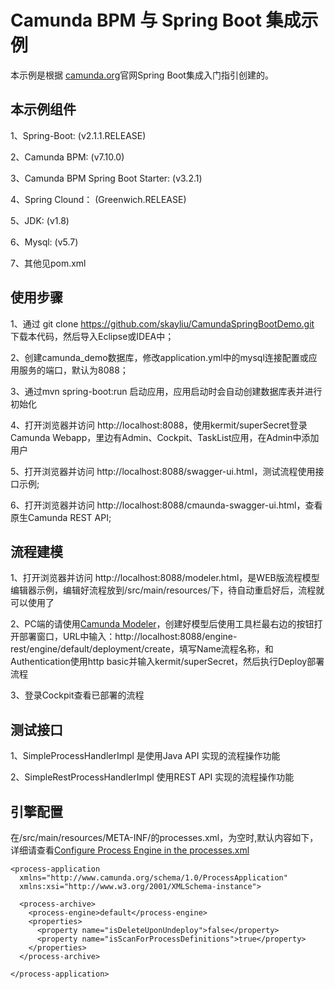 # Camunda BPM 与 Spring Boot 集成示例

本示例是根据 [camunda.org](http://camunda.org/get-started/spring-boot.html)官网Spring Boot集成入门指引创建的。

## 本示例组件

1、Spring-Boot:  (v2.1.1.RELEASE)
 
2、Camunda BPM: (v7.10.0)

3、Camunda BPM Spring Boot Starter: (v3.2.1)

4、Spring Clound： (Greenwich.RELEASE)

5、JDK: (v1.8)

6、Mysql: (v5.7)

7、其他见pom.xml

## 使用步骤

1、通过 git clone https://github.com/skayliu/CamundaSpringBootDemo.git 下载本代码，然后导入Eclipse或IDEA中；

2、创建camunda_demo数据库，修改application.yml中的mysql连接配置或应用服务的端口，默认为8088；

3、通过mvn spring-boot:run 启动应用，应用启动时会自动创建数据库表并进行初始化

4、打开浏览器并访问 http://localhost:8088，使用kermit/superSecret登录Camunda Webapp，里边有Admin、Cockpit、TaskList应用，在Admin中添加用户

5、打开浏览器并访问 http://localhost:8088/swagger-ui.html，测试流程使用接口示例;

6、打开浏览器并访问 http://localhost:8088/cmaunda-swagger-ui.html，查看原生Camunda REST API;

## 流程建模

1、打开浏览器并访问 http://localhost:8088/modeler.html，是WEB版流程模型编辑器示例，编辑好流程放到/src/main/resources/下，待自动重启好后，流程就可以使用了

2、PC端的请使用[Camunda Modeler](https://docs.camunda.org/manual/latest/modeler/camunda-modeler/)，创建好模型后使用工具栏最右边的按钮打开部署窗口，URL中输入：http://localhost:8088/engine-rest/engine/default/deployment/create，填写Name流程名称，和Authentication使用http basic并输入kermit/superSecret，然后执行Deploy部署流程

3、登录Cockpit查看已部署的流程

## 测试接口

1、SimpleProcessHandlerImpl 是使用Java API 实现的流程操作功能

2、SimpleRestProcessHandlerImpl 使用REST API 实现的流程操作功能

## 引擎配置

在/src/main/resources/META-INF/的processes.xml，为空时,默认内容如下，详细请查看[Configure Process Engine in the processes.xml](https://docs.camunda.org/manual/latest/user-guide/process-engine/process-engine-bootstrapping/#configure-process-engine-in-the-processes-xml)


```
<process-application
  xmlns="http://www.camunda.org/schema/1.0/ProcessApplication"
  xmlns:xsi="http://www.w3.org/2001/XMLSchema-instance">

  <process-archive>
    <process-engine>default</process-engine>
    <properties>
      <property name="isDeleteUponUndeploy">false</property>
      <property name="isScanForProcessDefinitions">true</property>
    </properties>
  </process-archive>
  
</process-application>

```


